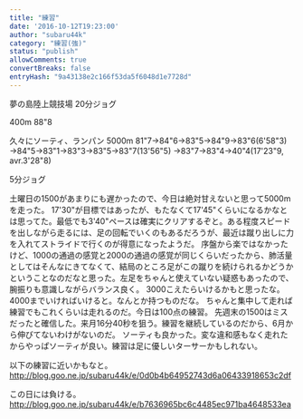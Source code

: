 ```yaml
---
title: "練習"
date: '2016-10-12T19:23:00'
author: "subaru44k"
category: "練習(強)"
status: "publish"
allowComments: true
convertBreaks: false
entryHash: "9a43138e2c166f53da5f6048d1e7728d"
---
```

夢の島陸上競技場
20分ジョグ

400m
88"8

久々にソーティ、ランパン
5000m
81"7→84"6→83"5→84"9→83"6(6'58"3)
→84"5→83"1→83"3→83"5→83"7(13'56"5)
→83"7→83"4→40"4(17'23"9, avr.3'28"8)

5分ジョグ

土曜日の1500があまりにも遅かったので、今日は絶対甘えないと思って5000mを走った。
17'30"が目標ではあったが、もたなくて17'45"くらいになるかなとは思ってた。最低でも3'40"ペースは確実にクリアするぞと。ある程度スピードを出しながら走るには、足の回転でいくのもあるだろうが、最近は蹴り出しに力を入れてストライドで行くのが得意になったようだ。
序盤から楽ではなかったけど、1000の通過の感覚と2000の通過の感覚が同じくらいだったから、肺活量としてはそんなにきてなくて、結局のところ足がこの蹴りを続けられるかどうかということなのだなと思った。左足をちゃんと使えていない疑惑もあったので、腕振りも意識しながらバランス良く。
3000こえたらいけるかもと思ったな。4000までいければいけると。なんとか持つものだな。
ちゃんと集中して走れば練習でもこれくらいは走れるのだ。今日は100点の練習。
先週末の1500はミスだったと確信した。来月16分40秒を狙う。練習を継続しているのだから、6月から伸びてないわけがないのだ。
ソーティも良かった。変な違和感もなく走れたからやっぱソーティが良い。練習は足に優しいターサーかもしれない。

以下の練習に近いかもなと。
http://blog.goo.ne.jp/subaru44k/e/0d0b4b64952743d6a06433918653c2df

この日には負ける。
http://blog.goo.ne.jp/subaru44k/e/b7636965bc6c4485ec971ba4648533ea
